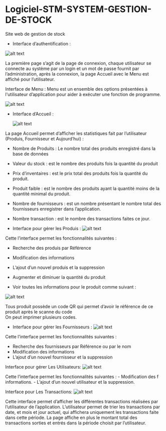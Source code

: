 # Logiciel-STM-SYSTEM-GESTION-DE-STOCK
Site web de gestion de stock

- Interface d’authentification : 
 
 
 ![alt text](https://i.imgur.com/hlbH1Ia.png)
 

 
 
La première page s’agit de la page de connexion,  chaque utilisateur se connecte au système par un login et un mot de passe fournit par l’administration, après la connexion, la page Accueil avec le Menu est affiché pour l’utilisateur. 
 
 Interface de Menu : 
Menu est un ensemble des options présentées à l'utilisateur d’application pour aider à exécuter une fonction de programme. 
 
 
  ![alt text](https://i.imgur.com/qNbVBjy.png)
     

 
- Interface d’Accueil : 
 
  ![alt text](https://i.imgur.com/lmkJlnT.png)
 
 
 
 
 
 
La page Accueil permet d’afficher les statistiques fait par l’utilisateur  
(Produis, Fournisseur et Aujourd’hui) : 
-  Nombre de Produits : Le nombre total des produits enregistré dans la base de données 
 
- Valeur du stock : est le nombre des produits fois la quantité du produit 
 
- Prix d’inventaires : est le prix total des produits fois la quantité du produit. 
 
- Produit faible : est le nombre des produits ayant la quantité moins de la quantité minimal du produit. 
 
- Nombre de fournisseurs : est un nombre présentant le nombre total des fournisseurs enregistrer dans l’application. 
- Nombre transaction : est le nombre des transactions faites ce jour. 
                                      
     

- Interface pour gérer les Produis : 
 ![alt text](https://i.imgur.com/bpt6EXc.png)
 
Cette l’interface permet  les fonctionnalités suivantes : 
- Recherche des produis par Référence 
- Modification des informations  
- L’ajout d’un nouvel produis et la suppression 
- Augmenter et diminuer la quantité du produit    
     

 
- Voir toutes les informations pour le produit comme suivant :    

 ![alt text](https://i.imgur.com/D3EklNm.png)
 
Tous produit possède un code QR qui permet d’avoir le référence de ce produit après le scanne du code  
On peut imprimer  plusieurs codes. 
 
 
 
 
 
 
 
 
 
 
     

- Interface pour gérer les Fournisseurs : 
 ![alt text](https://i.imgur.com/os8ekLX.png)
 
Cette l’interface permet  les fonctionnalités suivantes : 
- Recherche des fournisseurs par Référence ou par le nom 
- Modification des informations  
- L’ajout d’un nouvel fournisseur et la suppression 
 
 Interface pour gérer Les Utilisateurs: 
  ![alt text](https://i.imgur.com/z3T1xRf.png)
 
Cette l’interface permet  les fonctionnalités suivantes : 
      -  Modification des                    f  informations.
      - L’ajout d’un nouvel utilisateur et la suppression.   
     
 Interface pour Les Transactions: 
  ![alt text](https://i.imgur.com/HcLscvl.png)
 
Cette interface permet  d’afficher les différentes transactions réalisées par l’utilisateur de l’application. 
L’utilisateur permet de trier les transactions par date, et mois et jour actuel, qui affichera uniquement les transactions faite dans cette période. 
La page affiche en plus le montant total des transactions sorties et entrés dans la période choisit par l’utilisateur. 
